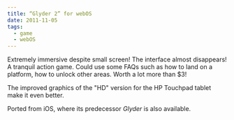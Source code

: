 ```yaml
---
title: “Glyder 2” for webOS
date: 2011-11-05
tags:
  - game
  - webOS
---
```


Extremely immersive despite small screen! The interface almost disappears! A tranquil action game. Could use some FAQs such as how to land on a platform, how to unlock other areas. Worth a lot more than $3!

The improved graphics of the "HD" version for the HP Touchpad tablet make it even better.

Ported from iOS, where its predecessor _Glyder_ is also available.
